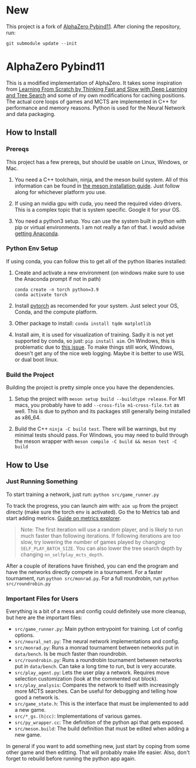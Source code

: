 # New

This project is a fork of [AlphaZero Pybind11](https://github.com/bhansconnect/alphazero-pybind11).
After cloning the repository, run: 

```
git submodule update --init
```

# AlphaZero Pybind11

This is a modified implementation of AlphaZero. It takes some inspiration from [Learning From Scratch by Thinking Fast and Slow with Deep Learning and Tree Search](https://davidbarber.github.io/blog/2017/11/07/Learning-From-Scratch-by-Thinking-Fast-and-Slow-with-Deep-Learning-and-Tree-Search/) and some of my own modifications for caching positions. The actual core loops of games and MCTS are implemented in C++ for performance and memory reasons. Python is used for the Neural Network and data packaging.

## How to Install

### Prereqs

This project has a few prereqs, but should be usable on Linux, Windows, or Mac.

1. You need a C++ toolchain, ninja, and the meson build system.
All of this information can be found in [the meson installation guide](https://mesonbuild.com/SimpleStart.html).
Just follow along for whichever platform you use.

1. If using an nvidia gpu with cuda, you need the required video drivers.
This is a complex topic that is system specific. Google it for your OS.

1. You need a python3 setup. You can use the system built in python with pip or virtual environments.
I am not really a fan of that. I would advise [getting Anaconda](https://www.anaconda.com/).

### Python Env Setup

If using conda, you can follow this to get all of the python libaries installed:

1. Create and activate a new environment (on windows make sure to use the Anaconda prompt if not in path)
   ```
   conda create -n torch python=3.9
   conda activate torch
   ```

1. Install [pytorch](https://pytorch.org/get-started/locally/) as recomended for your system. Just select your OS, Conda, and the compute platform.

1. Other package to install: `conda install tqdm matplotlib`

1. Install aim, it is used for visualization of training. Sadly it is not yet supported by conda, so just: `pip install aim`. On Windows, this is problematic due to [this issue](https://github.com/aimhubio/aim/issues/2064). To make things still work, Windows, doesn't get any of the nice web logging. Maybe it is better to use WSL or dual boot linux.

### Build the Project

Building the project is pretty simple once you have the dependencies.

1. Setup the project with `meson setup build --buildtype release`. For M1 macs, you probably have to add `--cross-file m1-cross-file.txt` as well. This is due to python and its packages still generally being installed as x86_64.

1. Build the C++ `ninja -C build test`. There will be warnings, but my minimal tests should pass. For Windows, you may need to build through the meson wrapper with `meson compile -C build && meson test -C build`

## How to Use

### Just Running Something

To start training a network, just run: `python src/game_runner.py`

To track the progress, you can launch aim with: `aim up` from the project directy (make sure the torch env is activated).
Go the to Metrics tab and start adding metrics. [Guide on metrics explorer](https://www.youtube.com/watch?v=7LUT9judVTQ).

> Note: The first iteration will use a random player, and is likely to run much faster than following iterations.
If following iterations are too slow, try lowering the number of games played by changing `SELF_PLAY_BATCH_SIZE`.
You can also lower the tree search depth by changing `nn_selfplay_mcts_depth`.

After a couple of iterations have finished, you can end the program and have the networks directly compete in a tournament. For a faster tournament, run `python src/monrad.py`. For a full roundrobin, run `python src/roundrobin.py`

### Important Files for Users

Everything is a bit of a mess and config could definitely use more cleanup, but here are the important files:

 - `src/game_runner.py`: Main python entrypoint for training. Lot of config options.
 - `src/neural_net.py`: The neural network implementations and config.
 - `src/monrad.py`: Runs a monrad tournament between networks put in `data/bench`. Is be much faster than roundrobin.
 - `src/roundrobin.py`: Runs a roundrobin tournament between networks put in `data/bench`. Can take a long time to run, but is very accurate.
 - `src/play_agent.py`: Lets the user play a network. Requires move selection customization (look at the commented out block).
 - `src/play_analysis`: Compares the network to itself with increasingly more MCTS searches. Can be useful for debugging and telling how good a network is.
 - `src/game_state.h`: This is the interface that must be implemented to add a new game.
 - `src/*_gs.(h|cc)`: Implementations of various games.
 - `src/py_wrapper.cc`: The definition of the python api that gets exposed.
 - `src/meson.build`: The build definition that must be edited when adding a new game.

In general if you want to add something new, just start by coping from some other game and then editting. That will probably make life easier. Also, don't forget to rebuild before running the python app again.
